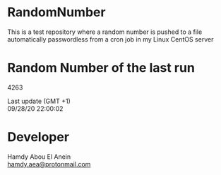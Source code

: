 # RandomNumber    
This is a test repository where a random number is pushed to a file automatically passwordless from a cron job in my Linux CentOS server    
# Random Number of the last run   
4263
      
Last update (GMT +1)    
09/28/20 22:00:02
# Developer    
Hamdy Abou El Anein   
hamdy.aea@protonmail.com
